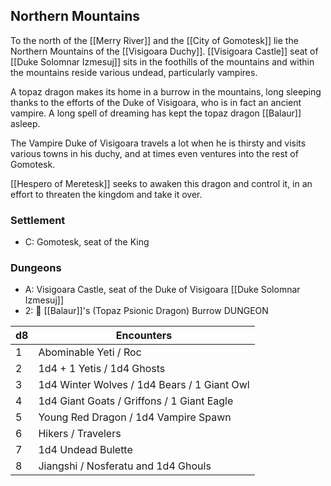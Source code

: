 ## Northern Mountains
To the north of the [[Merry River]] and the [[City of Gomotesk]] lie the Northern Mountains of the [[Visigoara Duchy]]. [[Visigoara Castle]] seat of [[Duke Solomnar Izmesuj]] sits in the foothills of the mountains and within the mountains reside various undead, particularly vampires. 

A topaz dragon makes its home in a burrow in the mountains, long sleeping thanks to the efforts of the Duke of Visigoara, who is in fact an ancient vampire. A long spell of dreaming has kept the topaz dragon [[Balaur]] asleep.

The Vampire Duke of Visigoara travels a lot when he is thirsty and visits various towns in his duchy, and at times even ventures into the rest of Gomotesk. 

[[Hespero of Meretesk]] seeks to awaken this dragon and control it, in an effort to threaten the kingdom and take it over.

### Settlement
- C: Gomotesk, seat of the King

### Dungeons
- A: Visigoara Castle, seat of the Duke of Visigoara [[Duke Solomnar Izmesuj]]
- 2: 🎲 [[Balaur]]'s (Topaz Psionic Dragon) Burrow DUNGEON

| d8  | Encounters                                  |
| --- | ------------------------------------------- |
| 1   | Abominable Yeti / Roc                       |
| 2   | 1d4 + 1 Yetis / 1d4 Ghosts                  | 
| 3   | 1d4 Winter Wolves / 1d4 Bears / 1 Giant Owl |
| 4   | 1d4 Giant Goats / Griffons / 1 Giant Eagle  |
| 5   | Young Red Dragon / 1d4 Vampire Spawn        |
| 6   | Hikers / Travelers                          |
| 7   | 1d4 Undead Bulette                          |
| 8   | Jiangshi / Nosferatu  and 1d4 Ghouls        |